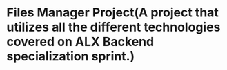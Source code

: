 # Files Manager Project(A project that utilizes all the different technologies covered on ALX Backend specialization sprint.)